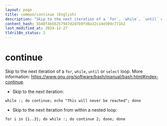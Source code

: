 ```yaml
---
layout: page
title: common/continue (English)
description: "Skip to the next iteration of a `for`, `while`, `until` or `select` loop."
content_hash: 5b48f4b56257947d2d7b9fd8a32c14e509c771b2
last_modified_at: 2024-12-27
tldri18n_status: 2
---
```

# continue

Skip to the next iteration of a `for`, `while`, `until` or `select` loop.
More information: <https://www.gnu.org/software/bash/manual/bash.html#index-continue>.

- Skip to the next iteration:

`while :; do continue; echo "This will never be reached"; done`

- Skip to the next iteration from within a nested loop:

`for i in {1..3}; do while :; do continue 2; done; done`
